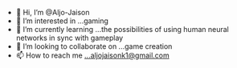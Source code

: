 - 👋 Hi, I’m @Aljo-Jaison
- 👀 I’m interested in ...gaming
- 🌱 I’m currently learning ...the possibilities of using human neural networks in sync with gameplay
- 💞️ I’m looking to collaborate on ...game creation
- 📫 How to reach me ...aljojaisonk1@gmail.com

<!---
Aljo-Jaison/Aljo-Jaison is a ✨ special ✨ repository because its `README.md` (this file) appears on your GitHub profile.
You can click the Preview link to take a look at your changes.
--->
